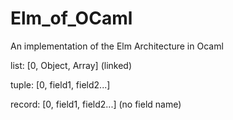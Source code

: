 # Elm_of_OCaml
An implementation of the Elm Architecture in Ocaml

list: [0, Object, Array] (linked)

tuple: [0, field1, field2...]

record: [0, field1, field2...] (no field name)